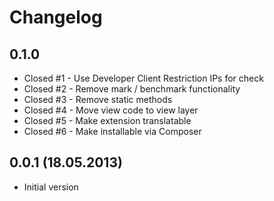 Changelog
=========

0.1.0
-----
* Closed #1 - Use Developer Client Restriction IPs for check
* Closed #2 - Remove mark / benchmark functionality
* Closed #3 - Remove static methods
* Closed #4 - Move view code to view layer
* Closed #5 - Make extension translatable
* Closed #6 - Make installable via Composer

0.0.1 (18.05.2013)
-----
* Initial version
